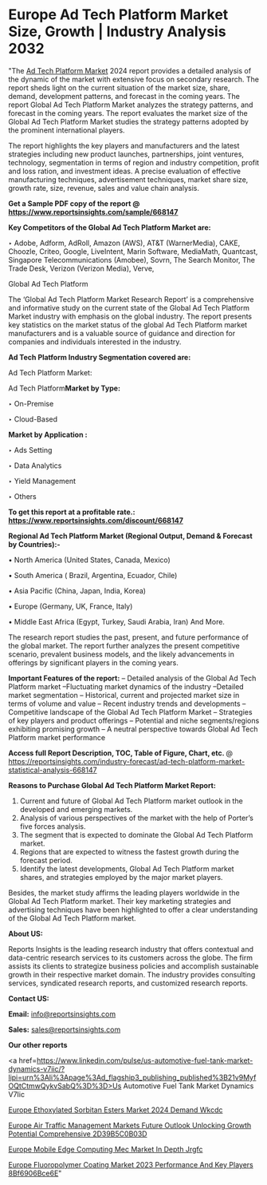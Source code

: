 # Europe Ad Tech Platform Market Size, Growth | Industry Analysis 2032

"The <a href=https://www.reportsinsights.com/sample/668147>Ad Tech Platform Market</a> 2024 report provides a detailed analysis of the dynamic of the market with extensive focus on secondary research. The report sheds light on the current situation of the market size, share, demand, development patterns, and forecast in the coming years. The report Global Ad Tech Platform Market analyzes the strategy patterns, and forecast in the coming years. The report evaluates the market size of the Global Ad Tech Platform Market studies the strategy patterns adopted by the prominent international players.

The report highlights the key players and manufacturers and the latest strategies including new product launches, partnerships, joint ventures, technology, segmentation in terms of region and industry competition, profit and loss ration, and investment ideas. A precise evaluation of effective manufacturing techniques, advertisement techniques, market share size, growth rate, size, revenue, sales and value chain analysis.

<strong>Get a Sample PDF copy of the report @ <a href=https://www.reportsinsights.com/sample/668147 style=color:#0000ff;>https://www.reportsinsights.com/sample/668147</a></strong>

<strong>Key Competitors of the Global Ad Tech Platform Market are:</strong>

‣ Adobe, Adform, AdRoll, Amazon (AWS), AT&T (WarnerMedia), CAKE, Choozle, Criteo, Google, LiveIntent, Marin Software, MediaMath, Quantcast, Singapore Telecommunications (Amobee), Sovrn, The Search Monitor, The Trade Desk, Verizon (Verizon Media), Verve,

Global Ad Tech Platform

The ‘Global Ad Tech Platform Market Research Report’ is a comprehensive and informative study on the current state of the Global Ad Tech Platform Market industry with emphasis on the global industry. The report presents key statistics on the market status of the global Ad Tech Platform market manufacturers and is a valuable source of guidance and direction for companies and individuals interested in the industry.

<strong>Ad Tech Platform Industry Segmentation covered are:</strong>

Ad Tech Platform Market: 

Ad Tech Platform<strong>Market by Type:</strong>

‣ On-Premise

‣ Cloud-Based

<strong>Market by Application :</strong>

‣ Ads Setting

‣ Data Analytics

‣ Yield Management

‣ Others

<strong>To get this report at a profitable rate.: <a href=https://www.reportsinsights.com/discount/668147 style=color:#0000ff;>https://www.reportsinsights.com/discount/668147</a></strong>

<strong>Regional Ad Tech Platform Market (Regional Output, Demand &amp; Forecast by Countries):-</strong>

• North America (United States, Canada, Mexico)

• South America ( Brazil, Argentina, Ecuador, Chile)

• Asia Pacific (China, Japan, India, Korea)

• Europe (Germany, UK, France, Italy)

• Middle East Africa (Egypt, Turkey, Saudi Arabia, Iran) And More.

The research report studies the past, present, and future performance of the global market. The report further analyzes the present competitive scenario, prevalent business models, and the likely advancements in offerings by significant players in the coming years.

<strong>Important Features of the report:</strong>
– Detailed analysis of the Global Ad Tech Platform market
–Fluctuating market dynamics of the industry
–Detailed market segmentation
– Historical, current and projected market size in terms of volume and value
– Recent industry trends and developments
– Competitive landscape of the Global Ad Tech Platform Market
– Strategies of key players and product offerings
– Potential and niche segments/regions exhibiting promising growth
– A neutral perspective towards Global Ad Tech Platform market performance

<strong>Access full Report Description, TOC, Table of Figure, Chart, etc. </strong>@   <a href=https://reportsinsights.com/industry-forecast/ad-tech-platform-market-statistical-analysis-668147 style=color:#0000ff;>https://reportsinsights.com/industry-forecast/ad-tech-platform-market-statistical-analysis-668147</a>

<strong>Reasons to Purchase Global Ad Tech Platform Market Report:</strong>
1. Current and future of Global Ad Tech Platform market outlook in the developed and emerging markets.
2. Analysis of various perspectives of the market with the help of Porter’s five forces analysis.
3. The segment that is expected to dominate the Global Ad Tech Platform market.
4. Regions that are expected to witness the fastest growth during the forecast period.
5. Identify the latest developments, Global Ad Tech Platform market shares, and strategies employed by the major market players.

Besides, the market study affirms the leading players worldwide in the Global Ad Tech Platform market. Their key marketing strategies and advertising techniques have been highlighted to offer a clear understanding of the Global Ad Tech Platform market.

<strong><strong>About US</strong>:</strong>

Reports Insights is the leading research industry that offers contextual and data-centric research services to its customers across the globe. The firm assists its clients to strategize business policies and accomplish sustainable growth in their respective market domain. The industry provides consulting services, syndicated research reports, and customized research reports.

<strong>Contact US:</strong>

<p class=><b>Email:</b> <a href=mailto:info@reportsinsights.com>info@reportsinsights.com</a></p>
<p class=><b>Sales:</b> <a href=mailto:sales@reportsinsights.com>sales@reportsinsights.com</a></p>

<strong>Our other reports</strong>

<a href=https://www.linkedin.com/pulse/us-automotive-fuel-tank-market-dynamics-v7iic/?lipi=urn%3Ali%3Apage%3Ad_flagship3_publishing_published%3B21v9MyfOQtCtmwQykvSabQ%3D%3D>Us Automotive Fuel Tank Market Dynamics V7Iic</a>

<a href=https://www.linkedin.com/pulse/europe-ethoxylated-sorbitan-esters-market-2024-demand-wkcdc/>Europe Ethoxylated Sorbitan Esters Market 2024 Demand Wkcdc</a>

<a href=https://medium.com/@yadavahaan91/europe-air-traffic-management-markets-future-outlook-unlocking-growth-potential-comprehensive-2d39b5c0b03d>Europe Air Traffic Management Markets Future Outlook Unlocking Growth Potential Comprehensive 2D39B5C0B03D</a>

<a href=https://www.linkedin.com/pulse/europe-mobile-edge-computing-mec-market-in-depth-jrgfc/>Europe Mobile Edge Computing Mec Market In Depth Jrgfc</a>

<a href=https://medium.com/@reportsinsights.aj/europe-fluoropolymer-coating-market-2023-performance-and-key-players-8bf6906bce6e>Europe Fluoropolymer Coating Market 2023 Performance And Key Players 8Bf6906Bce6E</a>"

